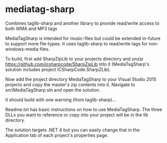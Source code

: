 # mediatag-sharp
Combines taglib-sharp and another library to provide read/write access to both WMA and MP3 tags

MediaTagSharp is intended for music-files but could be extended in-future to support more file-types. It uses taglib-sharp
to read/write tags for non-windows-media files.

To build, first add SharpZipLib to your projects directory and unzip https://github.com/icsharpcode/SharpZipLib
into it (MediaTagSharp's solution includes project ICSharpCode.SharpZLib).

Now add the project directory MediaTagSharp to your Visual Studio 2015 projects and copy the master's zip
contents into it. Navigate to src\MediaTagSharp.sln and open the solution.

It should build with one warning (from taglib-sharp)... 

Readme.txt has basic instructions on how to use MediaTagSharp. The three DLLs you want to reference or copy into
your project will be in the lib directory.

The solution targets .NET 4 but you can easily change that in the Application tab of each project's properties page.
